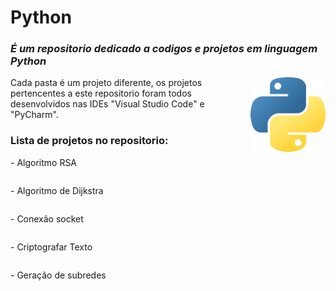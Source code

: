 # Python
<div>
    <p>
      <em>
        <h3>É um repositorio dedicado a codigos e projetos em linguagem Python</h3>
        <img align="right" alt="LHENRIQUE-Python" height="120" width="120" src="https://github.com/LHSerafim21/LHSerafim21/blob/main/Imagens/Python.png">
      </em>
    </p>
</div>
<div>
    <p>
      Cada pasta é um projeto diferente, os projetos pertencentes a este repositorio foram todos desenvolvidos nas IDEs "Visual Studio Code" e "PyCharm".
    </p>
</div>
<div>
    <h3>Lista de projetos no repositorio:</h3>
    <table>
        - Algoritmo RSA
    </table>
    <table>
        - Algoritmo de Dijkstra
    </table>
    <table>
        - Conexão socket
    </table>
    <table>
        - Criptografar Texto
    </table>
    <table>
        - Geração de subredes
    </table>
</div>
